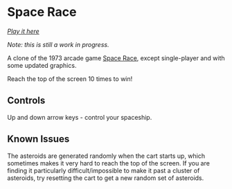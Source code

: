 # Space Race 

*[Play it here](https://www.lexaloffle.com/bbs/?tid=38734)*

_Note: this is still a work in progress._

A clone of the 1973 arcade game [Space Race](https://en.wikipedia.org/wiki/Space_Race_(video_game)), except single-player and with some updated graphics.

Reach the top of the screen 10 times to win!

## Controls
Up and down arrow keys - control your spaceship.

## Known Issues
The asteroids are generated randomly when the cart starts up, which sometimes makes it very hard to reach the top of the screen. If you are finding it particularly difficult/impossible to make it past a cluster of asteroids, try resetting the cart to get a new random set of asteroids.

